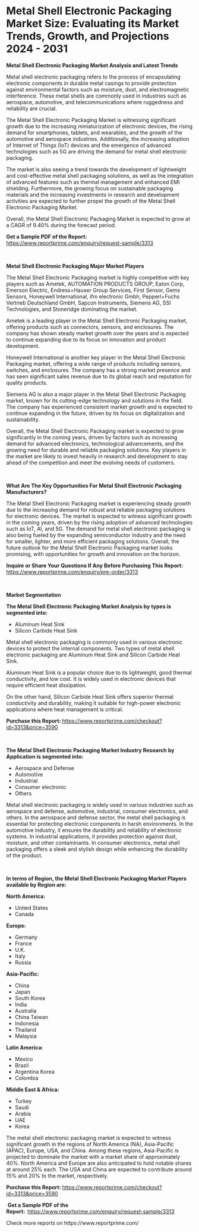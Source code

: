<p><h1>Metal Shell Electronic Packaging Market Size: Evaluating its Market Trends, Growth, and Projections 2024 - 2031</h1></p><p><strong>Metal Shell Electronic Packaging Market Analysis and Latest Trends</strong></p>
<p><p>Metal shell electronic packaging refers to the process of encapsulating electronic components in durable metal casings to provide protection against environmental factors such as moisture, dust, and electromagnetic interference. These metal shells are commonly used in industries such as aerospace, automotive, and telecommunications where ruggedness and reliability are crucial.</p><p>The Metal Shell Electronic Packaging Market is witnessing significant growth due to the increasing miniaturization of electronic devices, the rising demand for smartphones, tablets, and wearables, and the growth of the automotive and aerospace industries. Additionally, the increasing adoption of Internet of Things (IoT) devices and the emergence of advanced technologies such as 5G are driving the demand for metal shell electronic packaging.</p><p>The market is also seeing a trend towards the development of lightweight and cost-effective metal shell packaging solutions, as well as the integration of advanced features such as thermal management and enhanced EMI shielding. Furthermore, the growing focus on sustainable packaging materials and the increasing investments in research and development activities are expected to further propel the growth of the Metal Shell Electronic Packaging Market.</p><p>Overall, the Metal Shell Electronic Packaging Market is expected to grow at a CAGR of 9.40% during the forecast period.</p></p>
<p><strong>Get a Sample PDF of the Report:&nbsp;</strong> <a href="https://www.reportprime.com/enquiry/request-sample/3313">https://www.reportprime.com/enquiry/request-sample/3313</a></p>
<p>&nbsp;</p>
<p><strong>Metal Shell Electronic Packaging Major Market Players</strong></p>
<p><p>The Metal Shell Electronic Packaging market is highly competitive with key players such as Ametek, AUTOMATION PRODUCTS GROUP, Eaton Corp, Emerson Electric, Endress+Hauser Group Services, First Sensor, Gems Sensors, Honeywell International, ifm electronic Gmbh, Pepperl+Fuchs Vertrieb Deutschland GmbH, Sapcon Instruments, Siemens AG, SSI Technologies, and Stoneridge dominating the market.</p><p>Ametek is a leading player in the Metal Shell Electronic Packaging market, offering products such as connectors, sensors, and enclosures. The company has shown steady market growth over the years and is expected to continue expanding due to its focus on innovation and product development.</p><p>Honeywell International is another key player in the Metal Shell Electronic Packaging market, offering a wide range of products including sensors, switches, and enclosures. The company has a strong market presence and has seen significant sales revenue due to its global reach and reputation for quality products.</p><p>Siemens AG is also a major player in the Metal Shell Electronic Packaging market, known for its cutting-edge technology and solutions in the field. The company has experienced consistent market growth and is expected to continue expanding in the future, driven by its focus on digitalization and sustainability.</p><p>Overall, the Metal Shell Electronic Packaging market is expected to grow significantly in the coming years, driven by factors such as increasing demand for advanced electronics, technological advancements, and the growing need for durable and reliable packaging solutions. Key players in the market are likely to invest heavily in research and development to stay ahead of the competition and meet the evolving needs of customers.</p></p>
<p>&nbsp;</p>
<p><strong>What Are The Key Opportunities For Metal Shell Electronic Packaging Manufacturers?</strong></p>
<p><p>The Metal Shell Electronic Packaging market is experiencing steady growth due to the increasing demand for robust and reliable packaging solutions for electronic devices. The market is expected to witness significant growth in the coming years, driven by the rising adoption of advanced technologies such as IoT, AI, and 5G. The demand for metal shell electronic packaging is also being fueled by the expanding semiconductor industry and the need for smaller, lighter, and more efficient packaging solutions. Overall, the future outlook for the Metal Shell Electronic Packaging market looks promising, with opportunities for growth and innovation on the horizon.</p></p>
<p><strong>Inquire or Share Your Questions If Any Before Purchasing This Report:</strong> <a href="https://www.reportprime.com/enquiry/pre-order/3313">https://www.reportprime.com/enquiry/pre-order/3313</a></p>
<p>&nbsp;</p>
<p><strong>Market Segmentation</strong></p>
<p><strong>The Metal Shell Electronic Packaging Market Analysis by types is segmented into:</strong></p>
<p><ul><li>Aluminum Heat Sink</li><li>Silicon Carbide Heat Sink</li></ul></p>
<p><p>Metal shell electronic packaging is commonly used in various electronic devices to protect the internal components. Two types of metal shell electronic packaging are Aluminum Heat Sink and Silicon Carbide Heat Sink. </p><p>Aluminum Heat Sink is a popular choice due to its lightweight, good thermal conductivity, and low cost. It is widely used in electronic devices that require efficient heat dissipation.</p><p>On the other hand, Silicon Carbide Heat Sink offers superior thermal conductivity and durability, making it suitable for high-power electronic applications where heat management is critical.</p></p>
<p><strong>Purchase this Report:&nbsp;</strong><a href="https://www.reportprime.com/checkout?id=3313&price=3590">https://www.reportprime.com/checkout?id=3313&price=3590</a></p>
<p>&nbsp;</p>
<p><strong>The Metal Shell Electronic Packaging Market Industry Research by Application is segmented into:</strong></p>
<p><ul><li>Aerospace and Defense</li><li>Automotive</li><li>Industrial</li><li>Consumer electronic</li><li>Others</li></ul></p>
<p><p>Metal shell electronic packaging is widely used in various industries such as aerospace and defense, automotive, industrial, consumer electronics, and others. In the aerospace and defense sector, the metal shell packaging is essential for protecting electronic components in harsh environments. In the automotive industry, it ensures the durability and reliability of electronic systems. In industrial applications, it provides protection against dust, moisture, and other contaminants. In consumer electronics, metal shell packaging offers a sleek and stylish design while enhancing the durability of the product.</p></p>
<p>&nbsp;</p>
<p><strong>In terms of Region, the Metal Shell Electronic Packaging Market Players available by Region are:</strong></p>
<p>
    <p> <strong> North America: </strong>
        <ul>
            <li>United States</li>
            <li>Canada</li>
        </ul>
        </p> 
    <p> <strong> Europe: </strong>
        <ul>
            <li>Germany</li>
            <li>France</li>
            <li>U.K.</li>
            <li>Italy</li>
            <li>Russia</li>
        </ul>
        </p> 
    <p> <strong> Asia-Pacific: </strong>
        <ul>
            <li>China</li>
            <li>Japan</li>
            <li>South Korea</li>
            <li>India</li>
            <li>Australia</li>
            <li>China Taiwan</li>
            <li>Indonesia</li>
            <li>Thailand</li>
            <li>Malaysia</li>
        </ul>
        </p> 
    <p> <strong> Latin America: </strong>
        <ul>
            <li>Mexico</li>
            <li>Brazil</li>
            <li>Argentina Korea</li>
            <li>Colombia</li>
        </ul>
        </p> 
    <p> <strong> Middle East & Africa: </strong>
        <ul>
            <li>Turkey</li>
            <li>Saudi</li>
            <li>Arabia</li>
            <li>UAE</li>
            <li>Korea</li>
        </ul>
    </p>
    </p>
<p><p>The metal shell electronic packaging market is expected to witness significant growth in the regions of North America (NA), Asia-Pacific (APAC), Europe, USA, and China. Among these regions, Asia-Pacific is projected to dominate the market with a market share of approximately 40%. North America and Europe are also anticipated to hold notable shares at around 25% each. The USA and China are expected to contribute around 15% and 20% to the market, respectively.</p></p>
<p><strong>Purchase this Report: </strong><a href="https://www.reportprime.com/checkout?id=3313&price=3590">https://www.reportprime.com/checkout?id=3313&price=3590</a></p>
<p>&nbsp;<strong>Get a Sample PDF of the Report:&nbsp;&nbsp;</strong><a href="https://www.reportprime.com/enquiry/request-sample/3313">https://www.reportprime.com/enquiry/request-sample/3313</a></p>
<p><strong></strong></p>
<p>Check more reports on https://www.reportprime.com/</p>